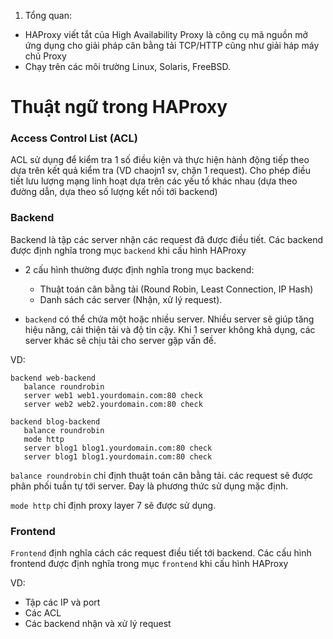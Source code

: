 1. Tổng quan:

- HAProxy viết tắt của High Availability Proxy là công cụ mã nguồn mở ứng dụng cho giải pháp cân bằng tải TCP/HTTP cũng như giải háp máy chủ Proxy
- Chạy trên các môi trường Linux, Solaris, FreeBSD.

# Thuật ngữ trong HAProxy

### Access Control List (ACL)
ACL sử dụng để kiểm tra 1 số điều kiện và thực hiện hành động tiếp theo dựa trên kết quả kiểm tra (VD chaojn1 sv, chặn 1 request). Cho phép điều tiết lưu lượng mạng linh hoạt dựa trên các yếu tố khác nhau (dựa theo đường dẫn, dựa theo số lượng kết nối tới backend)

### Backend
Backend là tập các server nhận các request đã được điều tiết. Các backend được định nghĩa trong mục `backend` khi cấu hình HAProxy
- 2 cấu hình thường được định nghĩa trong mục backend:
  - Thuật toán cân bằng tải (Round Robin, Least 
  Connection, IP Hash)
  - Danh sách các server (Nhận, xử lý request).

- `backend` có thể chứa một hoặc nhiều server. Nhiều server sẽ giúp tăng hiệu năng, cải thiện tải và độ tin cậy. Khi 1 server không khả dụng, các server khác sẽ chịu tải cho server gặp vấn đề.

VD:
```
backend web-backend
   balance roundrobin
   server web1 web1.yourdomain.com:80 check
   server web2 web2.yourdomain.com:80 check

backend blog-backend
   balance roundrobin
   mode http
   server blog1 blog1.yourdomain.com:80 check
   server blog1 blog1.yourdomain.com:80 check
```

`balance roundrobin` chỉ định thuật toán cân bằng tải. các request sẽ được phân phối tuần tự tới server. Đay là phương thức sử dụng mặc định.

`mode http` chỉ định proxy layer 7 sẽ được sử dụng.

### Frontend

`Frontend` định nghĩa cách các request điều tiết tới backend. Các cấu hình frontend được định nghĩa trong mục `frontend` khi cấu hình HAProxy

VD:
- Tập các IP và port 
- Các ACL
- Các backend nhận và xử lý request

